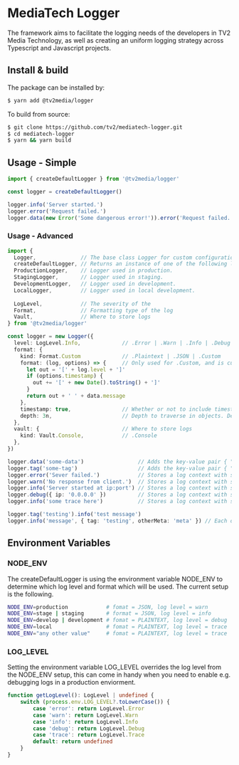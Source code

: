 # MediaTech Logger

The framework aims to facilitate the logging needs of the developers in TV2 Media Technology, as well as creating an uniform logging strategy across Typescript and Javascript projects.

## Install & build

The package can be installed by:

```zsh
$ yarn add @tv2media/logger
```

To build from source:

```zsh
$ git clone https://github.com/tv2/mediatech-logger.git
$ cd mediatech-logger
$ yarn && yarn build
```

## Usage - Simple
```typescript
import { createDefaultLogger } from '@tv2media/logger'

const logger = createDefaultLogger()

logger.info('Server started.')
logger.error('Request failed.')
logger.data(new Error('Some dangerous error!')).error('Request failed.')
```

### Usage - Advanced
```typescript
import {
  Logger,              // The base class Logger for custom configuration.
  createDefaultLogger, // Returns an instance of one of the following loggers based upon NODE_ENV.
  ProductionLogger,    // Logger used in production.
  StagingLogger,       // Logger used in staging.
  DevelopmentLogger,   // Logger used in development.
  LocalLogger,         // Logger used in local development.
  
  LogLevel,            // The severity of the 
  Format,              // Formatting type of the log
  Vault,               // Where to store logs
} from '@tv2media/logger'

const logger = new Logger({
  level: LogLevel.Info,             // .Error | .Warn | .Info | .Debug | .Trace
  format: {
    kind: Format.Custom             // .Plaintext | .JSON | .Custom
    format: (log, options) => {     // Only used for .Custom, and is custom format.
      let out = '[' + log.level + ']'
      if (options.timestamp) {
        out += '[' + new Date().toString() + ']'
      }
      return out + ' ' + data.message
    },
    timestamp: true,                // Whether or not to include timestamp.
    depth: 3n,                      // Depth to traverse in objects. Default is -1n (full depth).
  },
  vault: {                          // Where to store logs
    kind: Vault.Console,            // .Console
  },
})

logger.data('some-data')                 // Adds the key-value pair { "data": "some-data" } to a new log context.
logger.tag('some-tag')                   // Adds the key-value pair { "tag": "some-tag" } to a new log context.
logger.error('Sever failed.')            // Stores a log context with severity level of 'error'.
logger.warn('No response from client.')  // Stores a log context with severity level of 'warn'.
logger.info('Server started at ip:port') // Stores a log context with severity level of 'info'.
logger.debug({ ip: '0.0.0.0' })          // Stores a log context with severity level of 'debug'.
logger.info('some trace here')           // Stores a log context with severity level of 'trace'.

logger.tag('testing').info('test message')
logger.info('message', { tag: 'testing', otherMeta: 'meta' }) // Each of the severity level methods takes an optional argument, with extra attributes for the log context.
```

## Environment Variables

### NODE_ENV

The createDefaultLogger is using the environment variable NODE_ENV to determine which log level and format which will be used. The current setup is the following.

```bash
NODE_ENV=production            # fomat = JSON, log level = warn
NODE_ENV=stage | staging       # format = JSON, log level = info
NODE_ENV=develop | development # fomat = PLAINTEXT, log level = debug
NODE_ENV=local                 # fomat = PLAINTEXT, log level = trace
NODE_ENV="any other value"     # fomat = PLAINTEXT, log level = trace
```

### LOG_LEVEL

Setting the environment variable LOG_LEVEL overrides the log level from the NODE_ENV setup, this can come in handy when you need to enable e.g. debugging logs in a production enviorment.

```typescript
function getLogLevel(): LogLevel | undefined {
    switch (process.env.LOG_LEVEL?.toLowerCase()) {
        case 'error': return LogLevel.Error
        case 'warn': return LogLevel.Warn
        case 'info': return LogLevel.Info
        case 'debug': return LogLevel.Debug
        case 'trace': return LogLevel.Trace
        default: return undefined
    }
}
```